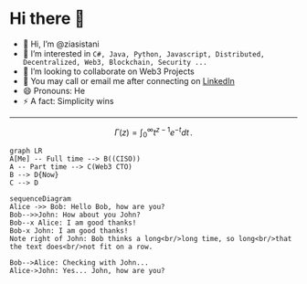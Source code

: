 # Hi there 👋
- 👋 Hi, I’m @ziasistani
- 👀 I’m interested in `C#, Java, Python, Javascript, Distributed, Decentralized, Web3, Blockchain, Security ...`
- 💞️ I’m looking to collaborate on Web3 Projects
- 💬 You may call or email me after connecting on [LinkedIn](https://www.linkedin.com/in/ziasistani/)
- 😄 Pronouns: He
- ⚡ A fact: Simplicity wins 



---
$$
\Gamma(z) = \int_0^\infty t^{z-1}e^{-t}dt\,.
$$

```mermaid
graph LR
A[Me] -- Full time --> B((CISO))
A -- Part time --> C(Web3 CTO)
B --> D{Now}
C --> D
```


```mermaid
sequenceDiagram
Alice ->> Bob: Hello Bob, how are you?
Bob-->>John: How about you John?
Bob--x Alice: I am good thanks!
Bob-x John: I am good thanks!
Note right of John: Bob thinks a long<br/>long time, so long<br/>that the text does<br/>not fit on a row.

Bob-->Alice: Checking with John...
Alice->John: Yes... John, how are you?
```
